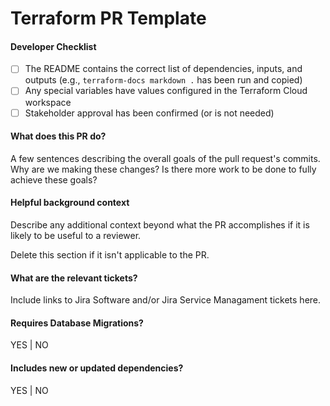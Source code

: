 # Terraform PR Template

#### Developer Checklist

- [ ] The README contains the correct list of dependencies, inputs, and outputs (e.g., `terraform-docs markdown .` has been run and copied)
- [ ] Any special variables have values configured in the Terraform Cloud workspace
- [ ] Stakeholder approval has been confirmed (or is not needed)

#### What does this PR do?

A few sentences describing the overall goals of the pull request's commits.
Why are we making these changes? Is there more work to be done to fully
achieve these goals?

#### Helpful background context

Describe any additional context beyond what the PR accomplishes if it is likely
to be useful to a reviewer.

Delete this section if it isn't applicable to the PR.

#### What are the relevant tickets?

Include links to Jira Software and/or Jira Service Managament tickets here.

#### Requires Database Migrations?

YES | NO

#### Includes new or updated dependencies?

YES | NO
